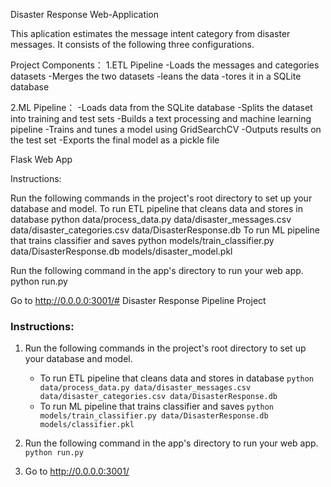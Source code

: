 Disaster Response Web-Application

This aplication estimates the message intent category from disaster messages.
It consists of the following three configurations.

Project Components： 
1.ETL Pipeline 
-Loads the messages and categories datasets
-Merges the two datasets
-leans the data -tores it in a SQLite database

2.ML Pipeline：
-Loads data from the SQLite database
-Splits the dataset into training and test sets
-Builds a text processing and machine learning pipeline
-Trains and tunes a model using GridSearchCV -Outputs results on the test set
-Exports the final model as a pickle file

Flask Web App

Instructions:

Run the following commands in the project's root directory to set up your database and model.
    To run ETL pipeline that cleans data and stores in database python data/process_data.py data/disaster_messages.csv data/disaster_categories.csv data/DisasterResponse.db
    To run ML pipeline that trains classifier and saves python models/train_classifier.py data/DisasterResponse.db models/disaster_model.pkl

Run the following command in the app's directory to run your web app. python run.py

Go to http://0.0.0.0:3001/# Disaster Response Pipeline Project





### Instructions:
1. Run the following commands in the project's root directory to set up your database and model.

    - To run ETL pipeline that cleans data and stores in database
        `python data/process_data.py data/disaster_messages.csv data/disaster_categories.csv data/DisasterResponse.db`
    - To run ML pipeline that trains classifier and saves
        `python models/train_classifier.py data/DisasterResponse.db models/classifier.pkl`

2. Run the following command in the app's directory to run your web app.
    `python run.py`

3. Go to http://0.0.0.0:3001/
